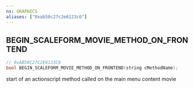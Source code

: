 ```yaml
---
ns: GRAPHICS
aliases: ["0xab58c27c2e6123c6"]
---
```

## BEGIN_SCALEFORM_MOVIE_METHOD_ON_FRONTEND

```c
// 0xAB58C27C2E6123C6
bool BEGIN_SCALEFORM_MOVIE_METHOD_ON_FRONTEND(string cMethodName);
```

start of an actionscript method called on the main menu content movie

